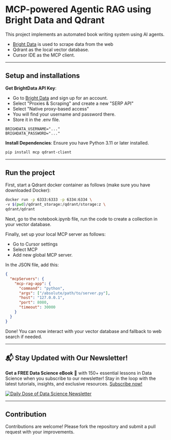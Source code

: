 # MCP-powered Agentic RAG using Bright Data and Qdrant

This project implements an automated book writing system using AI agents.

- [Bright Data](https://brdta.com/dailydoseofds) is used to scrape data from the web
- Qdrant as the local vector database.
- Cursor IDE as the MCP client.

---

## Setup and installations

**Get BrightData API Key**:

- Go to [Bright Data](https://brdta.com/dailydoseofds) and sign up for an account.
- Select "Proxies & Scraping" and create a new "SERP API"
- Select "Native proxy-based access"
- You will find your username and password there.
- Store it in the .env file.

```
BRIGHDATA_USERNAME="..."
BRIGHDATA_PASSWORD="..."
```

**Install Dependencies**:
Ensure you have Python 3.11 or later installed.

```bash
pip install mcp qdrant-client
```

---

## Run the project

First, start a Qdrant docker container as follows (make sure you have downloaded Docker):

```bash
docker run -p 6333:6333 -p 6334:6334 \
-v $(pwd)/qdrant_storage:/qdrant/storage:z \
qdrant/qdrant
```

Next, go to the notebook.ipynb file, run the code to create a collection in your vector database.

Finally, set up your local MCP server as follows:

- Go to Cursor settings
- Select MCP
- Add new global MCP server.

In the JSON file, add this:

```json
{
  "mcpServers": {
    "mcp-rag-app": {
      "command": "python",
      "args": ["/absolute/path/to/server.py"],
      "host": "127.0.0.1",
      "port": 8080,
      "timeout": 30000
    }
  }
}
```

Done! You can now interact with your vector database and fallback to web search if needed.

---

## 📬 Stay Updated with Our Newsletter!

**Get a FREE Data Science eBook** 📖 with 150+ essential lessons in Data Science when you subscribe to our newsletter! Stay in the loop with the latest tutorials, insights, and exclusive resources. [Subscribe now!](https://join.dailydoseofds.com)

[![Daily Dose of Data Science Newsletter](https://github.com/patchy631/ai-engineering/blob/main/resources/join_ddods.png)](https://join.dailydoseofds.com)

---

## Contribution

Contributions are welcome! Please fork the repository and submit a pull request with your improvements.
